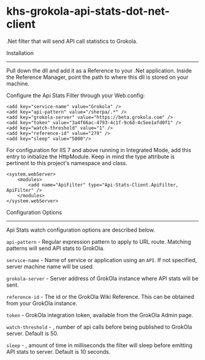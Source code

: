 # khs-grokola-api-stats-dot-net-client

.Net filter that will send API call statistics to Grokola.

Installation
____________
Pull down the dll and add it as a Reference to your .Net application.  Inside the Reference Manager, point the path to where this dll is stored on your machine.

Configure the Api Stats Filter through your Web.config:

    <add key="service-name" value="Grokola" />
    <add key="api-pattern" value="/sherpa/.*" />
    <add key="grokola-server" value="https://beta.grokola.com" />
    <add key="token" value="3a4f66ac-4793-4c1f-9c6d-4c5ee1afd0f1" />    
    <add key="watch-threshold" value="1" />    
    <add key="reference-id" value="279" />
    <add key="sleep" value="5000"/>
    
For configuration for IIS 7 and above running in Integrated Mode, add this entry to initialize the HttpModule.  Keep in mind the type attribute is pertinent to this project's namespace and class.
    
    <system.webServer>
        <modules>      
            <add name="ApiFilter" type="Api-Stats-Client.ApiFilter, ApiFilter" />
        </modules>
    </system.webServer>  

Configuration Options
_____________________
Api Stats watch configuration options are described below.

`api-pattern` - Regular expression pattern to apply to URL route. Matching patterns will send API stats to GrokOla.

`service-name` - Name of service or application using an `API`. If not specified, server machine name will be used.

`grokola-server` - Server address of GrokOla instance where API stats will be sent.

`reference-id` - The id or the GrokOla Wiki Reference. This can be obtained from your GrokOla instance.

`token` - GrokOla integration token, available from the GrokOla Admin page.

`watch-threshold` - <OPTIONAL>, number of api calls before being published to GrokOla server. Default is 50. 

`sleep` - <OPTIONAL>, amount of time in milliseconds the filter will sleep before emitting API stats to server. Default is 10 seconds.
